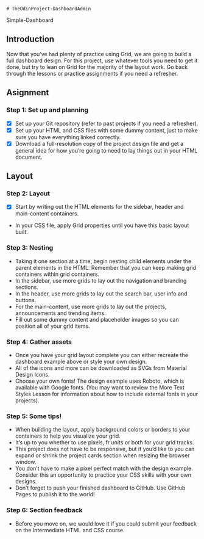     # TheOdinProject-DashboardAdmin
Simple-Dashboard 

## Introduction
Now that you’ve had plenty of practice using Grid, we are going to build a full dashboard design. For this project, use whatever tools you need to get it done, but try to lean on Grid for the majority of the layout work. Go back through the lessons or practice assignments if you need a refresher.


## Asignment
### Step 1: Set up and planning
- [x] Set up your Git repository (refer to past projects if you need a refresher).
- [x] Set up your HTML and CSS files with some dummy content, just to make sure you have everything linked correctly.
- [x] Download a full-resolution copy of the project design file and get a general idea for how you’re going to need to lay things out in your HTML document.

## Layout
### Step 2: Layout
- [x] Start by writing out the HTML elements for the sidebar, header and main-content containers.
- In your CSS file, apply Grid properties until you have this basic layout built.

### Step 3: Nesting
- Taking it one section at a time, begin nesting child elements under the parent elements in the HTML. Remember that you can keep making grid containers within grid containers.
- In the sidebar, use more grids to lay out the navigation and branding sections.
- In the header, use more grids to lay out the search bar, user info and buttons.
- For the main-content, use more grids to lay out the projects, announcements and trending items.
- Fill out some dummy content and placeholder images so you can position all of your grid items.

### Step 4: Gather assets
- Once you have your grid layout complete you can either recreate the dashboard example above or style your own design.
- All of the icons and more can be downloaded as SVGs from Material Design Icons.
- Choose your own fonts! The design example uses Roboto, which is available with Google fonts. (You may want to review the More Text Styles Lesson for information about how to include external fonts in your projects).


### Step 5: Some tips!
- When building the layout, apply background colors or borders to your containers to help you visualize your grid.
- It’s up to you whether to use pixels, fr units or both for your grid tracks.
- This project does not have to be responsive, but if you’d like to you can expand or shrink the project cards section when resizing the browser window.
- You don’t have to make a pixel perfect match with the design example. Consider this an opportunity to practice your CSS skills with your own designs.
- Don’t forget to push your finished dashboard to GitHub. Use GitHub Pages to publish it to the world!

### Step 6: Section feedback
- Before you move on, we would love it if you could submit your feedback on the Intermediate HTML and CSS course.